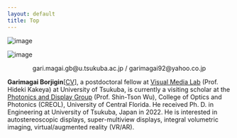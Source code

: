 ```yaml
---
layout: default
title: Top
---
```



<div class="div_table_threeThird_center">

<div markdown="1" class = "div_table_index">

![image]({{site.baseurl}}/public/images/selfie.jpg) 


</div>

<div markdown="1" class = "div_table_index">

![image]({{site.baseurl}}/public/images/selfie1.jpg) 

</div>


</div>

<p markdown="1" style="text-align: center;">gari.magai.gb@u.tsukuba.ac.jp / garimagai92@yahoo.co.jp  
</p>




**Garimagai Borjigin**\[[CV]({{site.baseurl}}/public/docs/CV.pdf)\], a postdoctoral fellow at [Visual Media Lab](https://visual-media-lab.github.io/en/index.html) (Prof. Hideki Kakeya) at University of Tsukuba, is currently a visiting scholar at the [Photonics and Display Group](https://lcd.creol.ucf.edu/Default.htm) (Prof. Shin-Tson Wu), College of Optics and Photonics (CREOL), University of Central Florida. He received Ph. D. in Engineering at University of Tsukuba, Japan in 2022. 
He is interested in autostereoscopic displays, super-multiview displays, integral volumetric imaging, virtual/augmented reality (VR/AR).